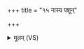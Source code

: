 +++
title = "१५ नास्य पशून्"

+++
<details><summary>मूलम् (VS)</summary>

नास्य॑ प॒शून् न स॑मा॒नान् हि॑नस्ति॒ य ए॒वं वेद॑॥
</details>
